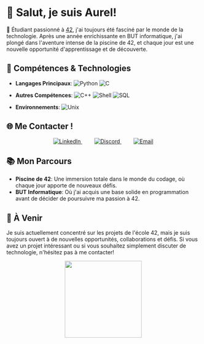 # 👋 Salut, je suis Aurel!

🌟 Étudiant passionné à [42](https://www.42.fr/), j'ai toujours été fasciné par le monde de la technologie. Après une année enrichissante en BUT informatique, j'ai plongé dans l'aventure intense de la piscine de 42, et chaque jour est une nouvelle opportunité d'apprentissage et de découverte.

## 🚀 Compétences & Technologies

- **Langages Principaux**: 
  ![Python](https://img.shields.io/badge/-Python-3776AB?style=flat&logo=python&logoColor=white)
  ![C](https://img.shields.io/badge/-C-A8B9CC?style=flat&logo=c&logoColor=white)

- **Autres Compétences**: 
  ![C++](https://img.shields.io/badge/-C++-00599C?style=flat&logo=c%2B%2B&logoColor=white)
  ![Shell](https://img.shields.io/badge/-Shell-4EAA25?style=flat&logo=gnu-bash&logoColor=white)
  ![SQL](https://img.shields.io/badge/-SQL-4479A1?style=flat&logo=postgresql&logoColor=white)

- **Environnements**: 
  ![Unix](https://img.shields.io/badge/-Unix-FCC624?style=flat&logo=linux&logoColor=black)

## 🌐 Me Contacter !

<p align="center">
  <a href="https://www.linkedin.com/in/aurel-suc-45027b1a9/">
    <img src="https://img.shields.io/badge/-LinkedIn-0077B5?style=flat&logo=LinkedIn&logoColor=white" alt="LinkedIn" />
  </a>
  &nbsp; &nbsp; &nbsp; &nbsp;
  <a href="https://discord.com/users/nyantad">
    <img src="https://img.shields.io/badge/-Discord-5865F2?style=flat&logo=discord&logoColor=white" alt="Discord" />
  </a>
  &nbsp; &nbsp; &nbsp; &nbsp;
  <a href="mailto:sucaurel@gmail.com">
    <img src="https://img.shields.io/badge/-Email-D14836?style=flat&logo=gmail&logoColor=white" alt="Email" />
  </a>
</p>

## 📚 Mon Parcours

- **Piscine de 42**: Une immersion totale dans le monde du codage, où chaque jour apporte de nouveaux défis.
- **BUT Informatique**: Où j'ai acquis une base solide en programmation avant de décider de poursuivre ma passion à 42.

## 🌱 À Venir

Je suis actuellement concentré sur les projets de l'école 42, mais je suis toujours ouvert à de nouvelles opportunités, collaborations et défis. Si vous avez un projet intéressant ou si vous souhaitez simplement discuter de technologie, n'hésitez pas à me contacter!

<p align="center">
  <a href="https://github.com/Nyantad">
    <img height="200em" src="https://github-readme-stats-one-bice.vercel.app/api/top-langs/?username=Nyantad&langs_count=10&layout=compact&role=OWNER,ORGANIZATION_MEMBER,COLLABORATOR&exclude_repo=Site-Perso&theme=radical&count_private=true&include_all_commits=true&langs_count=10">
  </a>
</p>

